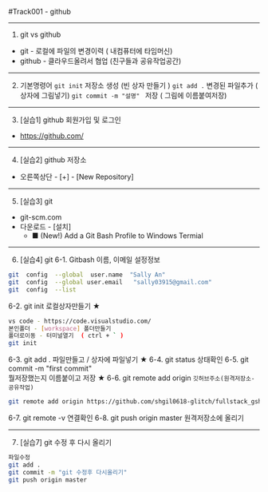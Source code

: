 #Track001 -  github

---
1. git  vs  github
- git - 로컬에 파일의 변경이력 ( 내컴퓨터에 타임머신)
- github - 클라우드올려서 협업 (친구들과 공유작업공간)

---
2. 기본명령어
   `git init`  저장소 생성   (빈 상자 만들기 )
   `git add .`  변경된 파일추가 ( 상자에 그림넣기)
   `git commit -m "설명" `  저장 ( 그림에 이름붙여저장)

---
3. [실습1] github 회원가입 및 로그인
 -  https://github.com/

---
4. [실습2] github 저장소
-  오른쪽상단 - [+] - [New Repository]

---
5. [실습3] git
- git-scm.com
- 다운로드 - [설치] 
   - ■ (New!) Add a Git Bash Profile to Windows Termial

---
6. [실습4] git 
6-1.  Gitbash   이름, 이메일 설정정보 
```bash
git  config  --global  user.name  "Sally An"
git  config  --global user.email   "sally03915@gmail.com"
git  config  --list
```
6-2.  git init    로컬상자만들기 ★
```bash
vs code - https://code.visualstudio.com/
본인폴더 - [workspace] 폴더만들기
폴더로이동 - 터미널열기  ( ctrl + ` )
git init 
```
6-3.  git add .  파일만들고 / 상자에 파일넣기  ★
6-4.  git status  상태확인
6-5.  git commit  -m "first commit"  
   뭘저장했는지 이름붙이고 저장  ★
6-6.  git  remote  add  origin   `깃허브주소(원격저장소-공유작업)`
```bash
git remote add origin https://github.com/shgil0618-glitch/fullstack_gsh.git 
```
6-7.  git  remote  -v  연결확인
6-8.  git  push origin master   원격저장소에 올리기

---
7. [실습7] git 수정 후 다시 올리기
```bash
파일수정
git add .
git commit -m "git 수정후 다시올리기"
git push origin master
```




















